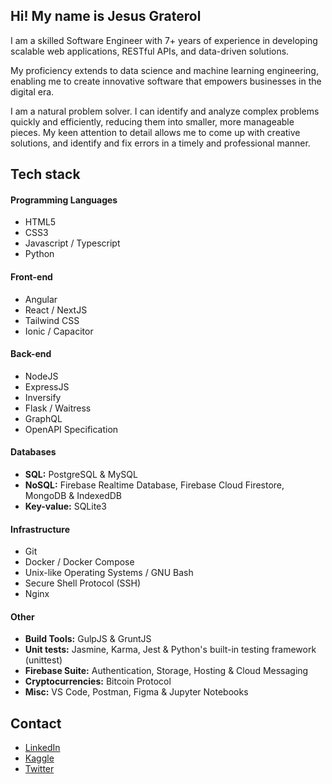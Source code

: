 ## Hi! My name is Jesus Graterol

I am a skilled Software Engineer with 7+ years of experience in developing scalable web applications, RESTful APIs, and data-driven solutions. 

My proficiency extends to data science and machine learning engineering, enabling me to create innovative software that empowers businesses in the digital era.

I am a natural problem solver. I can identify and analyze complex problems quickly and efficiently, reducing them into smaller, more manageable pieces. My keen attention to detail allows me to come up with creative solutions, and identify and fix errors in a timely and professional manner.


## Tech stack

#### Programming Languages

- HTML5
- CSS3
- Javascript / Typescript
- Python

#### Front-end

- Angular
- React / NextJS
- Tailwind CSS
- Ionic / Capacitor

#### Back-end

- NodeJS
- ExpressJS
- Inversify
- Flask / Waitress
- GraphQL
- OpenAPI Specification


#### Databases

- **SQL:** PostgreSQL & MySQL
- **NoSQL:** Firebase Realtime Database, Firebase Cloud Firestore, MongoDB & IndexedDB
- **Key-value:** SQLite3

  
#### Infrastructure

- Git
- Docker / Docker Compose
- Unix-like Operating Systems / GNU Bash
- Secure Shell Protocol (SSH)
- Nginx

  
#### Other

- **Build Tools:** GulpJS & GruntJS
- **Unit tests:** Jasmine, Karma, Jest & Python's built-in testing framework (unittest)
- **Firebase Suite:** Authentication, Storage, Hosting & Cloud Messaging
- **Cryptocurrencies:** Bitcoin Protocol
- **Misc:** VS Code, Postman, Figma & Jupyter Notebooks


## Contact
- [LinkedIn](https://www.linkedin.com/in/jesus-graterol/)
- [Kaggle](https://www.kaggle.com/jesusgraterol)
- [Twitter](https://twitter.com/jesusgrat_dev)
